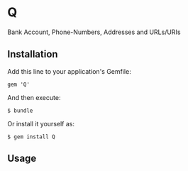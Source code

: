 
# Q

Bank Account, Phone-Numbers, Addresses and URLs/URIs

## Installation

Add this line to your application's Gemfile:

    gem 'Q'

And then execute:

    $ bundle

Or install it yourself as:

    $ gem install Q

## Usage


